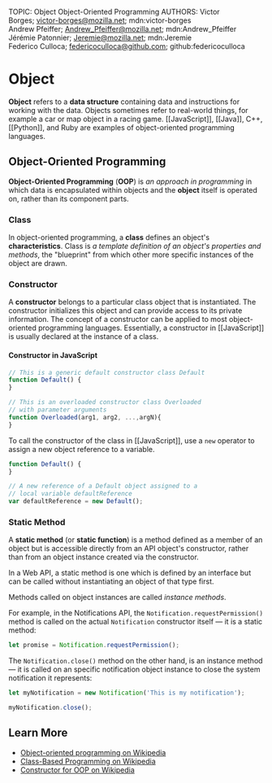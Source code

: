 TOPIC: Object
       Object-Oriented Programming
AUTHORS: Victor Borges; victor-borges@mozilla.net; mdn:victor-borges
         Andrew Pfeiffer; Andrew_Pfeiffer@mozilla.net; mdn:Andrew_Pfeiffer
         Jérémie Patonnier; Jeremie@mozilla.net; mdn:Jeremie
         Federico Culloca; federicoculloca@github.com; github:federicoculloca

# Object

**Object** refers to a **data structure** containing data and instructions for working with the data.
Objects sometimes refer to real-world things, for example a car or map object in a racing game.
[[JavaScript]], [[Java]], C++, [[Python]], and Ruby are examples of object-oriented programming languages.

## Object-Oriented Programming

**Object-Oriented Programming** (**OOP**) is *an approach in programming* in which data is encapsulated
within objects and the **object** itself is operated on, rather than its component parts.

### Class

In object-oriented programming, a **class** defines an object's **characteristics**. Class is *a template
definition of an object's properties and methods*, the "blueprint" from which other more
specific instances of the object are drawn.

### Constructor

A **constructor** belongs to a particular class object that is instantiated. The constructor
initializes this object and can provide access to its private information. The concept of a
constructor can be applied to most object-oriented programming languages. Essentially,
a constructor in [[JavaScript]] is usually declared at the instance of a class.

#### Constructor in JavaScript

```javascript
// This is a generic default constructor class Default
function Default() {
}

// This is an overloaded constructor class Overloaded
// with parameter arguments
function Overloaded(arg1, arg2, ...,argN){
}
```

To call the constructor of the class in [[JavaScript]], use a `new` operator to assign a new object
reference to a variable.

```javascript
function Default() {
}

// A new reference of a Default object assigned to a
// local variable defaultReference
var defaultReference = new Default();
```

### Static Method

A **static method** (or **static function**) is a method defined as a member of an object but is accessible
directly from an API object's constructor, rather than from an object instance created via the constructor.

In a Web API, a static method is one which is defined by an interface but can be called
without instantiating an object of that type first.

Methods called on object instances are called *instance methods*.

For example, in the Notifications API, the `Notification.requestPermission()` method is called on
the actual `Notification` constructor itself — it is a static method:

```javascript
let promise = Notification.requestPermission();
```

The `Notification.close()` method on the other hand, is an instance method — it is called on
an specific notification object instance to close the system notification it represents:

```javascript
let myNotification = new Notification('This is my notification');

myNotification.close();
```

## Learn More

- [Object-oriented programming on Wikipedia](https://en.wikipedia.org/wiki/Object-oriented%20programming)
- [Class-Based Programming on Wikipedia](https://en.wikipedia.org/wiki/Class-based_programming)
- [Constructor for OOP on Wikipedia](https://en.wikipedia.org/wiki/Constructor_%28object-oriented_programming%29)

